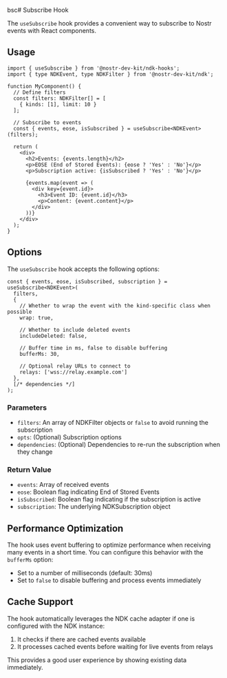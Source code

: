 bsc# Subscribe Hook

The `useSubscribe` hook provides a convenient way to subscribe to Nostr events with React components.

## Usage

```tsx
import { useSubscribe } from '@nostr-dev-kit/ndk-hooks';
import { type NDKEvent, type NDKFilter } from '@nostr-dev-kit/ndk';

function MyComponent() {
  // Define filters
  const filters: NDKFilter[] = [
    { kinds: [1], limit: 10 }
  ];
  
  // Subscribe to events
  const { events, eose, isSubscribed } = useSubscribe<NDKEvent>(filters);
  
  return (
    <div>
      <h2>Events: {events.length}</h2>
      <p>EOSE (End of Stored Events): {eose ? 'Yes' : 'No'}</p>
      <p>Subscription active: {isSubscribed ? 'Yes' : 'No'}</p>
      
      {events.map(event => (
        <div key={event.id}>
          <h3>Event ID: {event.id}</h3>
          <p>Content: {event.content}</p>
        </div>
      ))}
    </div>
  );
}
```

## Options

The `useSubscribe` hook accepts the following options:

```tsx
const { events, eose, isSubscribed, subscription } = useSubscribe<NDKEvent>(
  filters,
  {
    // Whether to wrap the event with the kind-specific class when possible
    wrap: true,
    
    // Whether to include deleted events
    includeDeleted: false,
    
    // Buffer time in ms, false to disable buffering
    bufferMs: 30,
    
    // Optional relay URLs to connect to
    relays: ['wss://relay.example.com']
  },
  [/* dependencies */]
);
```

### Parameters

- `filters`: An array of NDKFilter objects or `false` to avoid running the subscription
- `opts`: (Optional) Subscription options
- `dependencies`: (Optional) Dependencies to re-run the subscription when they change

### Return Value

- `events`: Array of received events
- `eose`: Boolean flag indicating End of Stored Events
- `isSubscribed`: Boolean flag indicating if the subscription is active
- `subscription`: The underlying NDKSubscription object

## Performance Optimization

The hook uses event buffering to optimize performance when receiving many events in a short time. You can configure this behavior with the `bufferMs` option:

- Set to a number of milliseconds (default: 30ms)
- Set to `false` to disable buffering and process events immediately

## Cache Support

The hook automatically leverages the NDK cache adapter if one is configured with the NDK instance:

1. It checks if there are cached events available
2. It processes cached events before waiting for live events from relays

This provides a good user experience by showing existing data immediately.